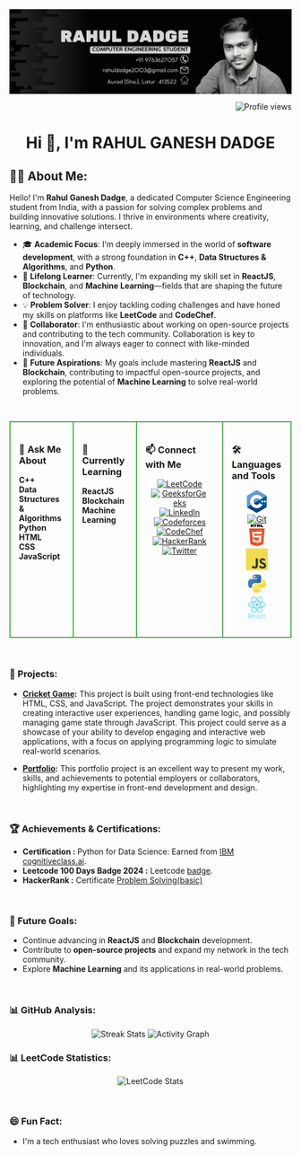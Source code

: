 <img src="https://github.com/rahul124rahul/rahul124rahul/blob/main/Black%20Simple%20Business%20Linkedin%20Banner.png?raw=true" alt="Banner" align="center">

<p align="right"> 
  <img src="https://komarev.com/ghpvc/?username=rahul124rahul&label=Profile%20views&color=0e75b6&style=flat" alt="Profile views" /> 
</p>

<h1 align="center">Hi 👋, I'm RAHUL GANESH DADGE</h1>

## 🧑‍💻 About Me:
Hello! I'm **Rahul Ganesh Dadge**, a dedicated Computer Science Engineering student from India, with a passion for solving complex problems and building innovative solutions. I thrive in environments where creativity, learning, and challenge intersect.

- 🎓 **Academic Focus**: I'm deeply immersed in the world of **software development**, with a strong foundation in **C++**, **Data Structures & Algorithms**, and **Python**.
- 🌱 **Lifelong Learner**: Currently, I'm expanding my skill set in **ReactJS**, **Blockchain**, and **Machine Learning**—fields that are shaping the future of technology.
- 💡 **Problem Solver**: I enjoy tackling coding challenges and have honed my skills on platforms like **LeetCode** and **CodeChef**.
- 🤝 **Collaborator**: I'm enthusiastic about working on open-source projects and contributing to the tech community. Collaboration is key to innovation, and I'm always eager to connect with like-minded individuals.
- 🎯 **Future Aspirations**: My goals include mastering **ReactJS** and **Blockchain**, contributing to impactful open-source projects, and exploring the potential of **Machine Learning** to solve real-world problems.



<br>

<table align="center" style="border-collapse: collapse; width: 100%; max-width: 1000px;">
  <tr>
    <td valign="top" width="25%" style="border: 2px solid #4CAF50; padding: 15px;">
      <h3>💬 Ask Me About</h3>
      <ul style="list-style-type: none; padding: 0; margin: 0;">
        <li><b>C++</b></li>
        <li><b>Data Structures & Algorithms</b></li>
        <li><b>Python</b></li>
        <li><b>HTML</b></li>
        <li><b>CSS</b></li>
        <li><b>JavaScript</b></li>
      </ul>
    </td>
    <td valign="top" width="25%" style="border: 2px solid #4CAF50; padding: 15px;">
      <h3>🌱 Currently Learning</h3>
      <ul style="list-style-type: none; padding: 0; margin: 0;">
        <li><b>ReactJS</b></li>
        <li><b>Blockchain</b></li>
        <li><b>Machine Learning</b></li>
      </ul>
    </td>
    <td valign="top" width="25%" style="border: 2px solid #4CAF50; padding: 15px;">
      <h3>📫 Connect with Me</h3>
      <p align="center">
        <a href="https://leetcode.com/u/rahul124rahul/" target="blank"><img src="https://raw.githubusercontent.com/rahuldkjain/github-profile-readme-generator/master/src/images/icons/Social/leet-code.svg" alt="LeetCode" height="30" width="40" style="margin: 0 10px;"/></a>
        <a href="https://www.geeksforgeeks.org/user/rahul_dadge_2003/" target="blank"><img src="https://raw.githubusercontent.com/rahuldkjain/github-profile-readme-generator/master/src/images/icons/Social/geeks-for-geeks.svg" alt="GeeksforGeeks" height="30" width="40" style="margin: 0 10px;"/></a>
        <a href="https://www.linkedin.com/in/rahul-dadge-221344249/" target="blank"><img src="https://raw.githubusercontent.com/rahuldkjain/github-profile-readme-generator/master/src/images/icons/Social/linked-in-alt.svg" alt="LinkedIn" height="30" width="40" style="margin: 0 10px;"/></a><br>
        <a href="https://codeforces.com/profile/rahuldadge" target="blank"><img src="https://raw.githubusercontent.com/rahuldkjain/github-profile-readme-generator/master/src/images/icons/Social/codeforces.svg" alt="Codeforces" height="30" width="40" style="margin: 0 10px;"/></a>
        <a href="https://www.codechef.com/users/rahuldadge123" target="blank"><img src="https://cdn.jsdelivr.net/npm/simple-icons@3.1.0/icons/codechef.svg" alt="CodeChef" height="30" width="40" style="margin: 0 10px;"/></a>
        <a href="https://www.hackerrank.com/profile/iamsrahulgd" target="blank"><img src="https://raw.githubusercontent.com/rahuldkjain/github-profile-readme-generator/master/src/images/icons/Social/hackerrank.svg" alt="HackerRank" height="30" width="40" style="margin: 0 10px;"/></a><br>
        <a href="https://twitter.com/rahul_g_d_19" target="blank"><img src="https://raw.githubusercontent.com/rahuldkjain/github-profile-readme-generator/master/src/images/icons/Social/twitter.svg" alt="Twitter" height="30" width="40" style="margin: 0 10px;"/></a>
      </p>
    </td>
    <td valign="top" width="25%" style="border: 2px solid #4CAF50; padding: 15px;">
      <h3>🛠️ Languages and Tools</h3>
      <p align="center">
        <a href="https://www.w3schools.com/cpp/" target="_blank" rel="noreferrer"> 
          <img src="https://raw.githubusercontent.com/devicons/devicon/master/icons/cplusplus/cplusplus-original.svg" alt="C++" width="40" height="40" style="margin: 0 10px;"/> 
        </a> 
        <a href="https://git-scm.com/" target="_blank" rel="noreferrer"> 
          <img src="https://www.vectorlogo.zone/logos/git-scm/git-scm-icon.svg" alt="Git" width="40" height="40" style="margin: 0 10px;"/> 
        </a> 
        <a href="https://www.w3.org/html/" target="_blank" rel="noreferrer"> 
          <img src="https://raw.githubusercontent.com/devicons/devicon/master/icons/html5/html5-original-wordmark.svg" alt="HTML5" width="40" height="40" style="margin: 0 10px;"/> 
        </a> <br>
        <a href="https://developer.mozilla.org/en-US/docs/Web/JavaScript" target="_blank" rel="noreferrer"> 
          <img src="https://raw.githubusercontent.com/devicons/devicon/master/icons/javascript/javascript-original.svg" alt="JavaScript" width="40" height="40" style="margin: 0 10px;"/> 
        </a>  
        <a href="https://www.python.org" target="_blank" rel="noreferrer"> 
          <img src="https://raw.githubusercontent.com/devicons/devicon/master/icons/python/python-original.svg" alt="Python" width="40" height="40" style="margin: 0 10px;"/> 
        </a> 
        <a href="https://reactjs.org/" target="_blank" rel="noreferrer"> 
          <img src="https://raw.githubusercontent.com/devicons/devicon/master/icons/react/react-original-wordmark.svg" alt="React" width="40" height="40" style="margin: 0 10px;"/> 
        </a>
      </p>
    </td>
  </tr>
</table>

<br>

### 🚀 Projects:
- **[Cricket Game](https://github.com/rahul124rahul/Web_Development/tree/main/Front%20End%20Development/Projects/Cricket%20Game):** This project is built using front-end technologies like HTML, CSS, and JavaScript. The project demonstrates your skills in creating interactive user experiences, handling game logic, and possibly managing game state through JavaScript. This project could serve as a showcase of your ability to develop engaging and interactive web applications, with a focus on applying programming logic to simulate real-world scenarios.

- **[Portfolio](https://github.com/rahul124rahul/CodsSoft/tree/main/Level-1/Task-2%20Portfolio):** This portfolio project is an excellent way to present my work, skills, and achievements to potential employers or collaborators, highlighting my expertise in front-end development and design.

<br>

### 🏆 Achievements & Certifications:
- **Certification :** Python for Data Science: Earned from [IBM cognitiveclass.ai](https://courses.cognitiveclass.ai/certificates/8ca57f861d6548b39b693991f9b49f21).
- **Leetcode 100 Days Badge 2024 :** Leetcode [badge](https://leetcode.com/u/rahul124rahul/).
- **HackerRank :** Certificate [Problem Solving(basic)](https://www.hackerrank.com/certificates/5ffdea216b62)

<br>

### 🎯 Future Goals:
- Continue advancing in **ReactJS** and **Blockchain** development.
- Contribute to **open-source projects** and expand my network in the tech community.
- Explore **Machine Learning** and its applications in real-world problems.

<br>


### 📊 GitHub Analysis:
<p align="center">
  <img align="center" src="https://github-readme-streak-stats.herokuapp.com/?user=rahul124rahul&theme=radical&hide_border=true&background=0d1117&stroke=44475a&ring=ff6b81&fire=ff6b81&currStreakNum=5&sideNums=f8f8f2&currStreakLabel=ff6b81&sideLabels=f8f8f2&dates=bd93f9&date=20240912" alt="Streak Stats"/>
  <img align="center" src="https://github-readme-activity-graph.vercel.app/graph?username=rahul124rahul&theme=react-dark&bg_color=0d1117&color=ffffff&line=3b82f6&point=60a5fa&hide_border=true&v=6" alt="Activity Graph"/>
</p>










### 📊 LeetCode Statistics:
<p align="center">
  <img src="https://leetcard.jacoblin.cool/rahul124rahul?ext=heatmap&theme=dark" alt="LeetCode Stats" />
</p>






<br>

### 😄 Fun Fact:
- I'm a tech enthusiast who loves solving puzzles and swimming.






